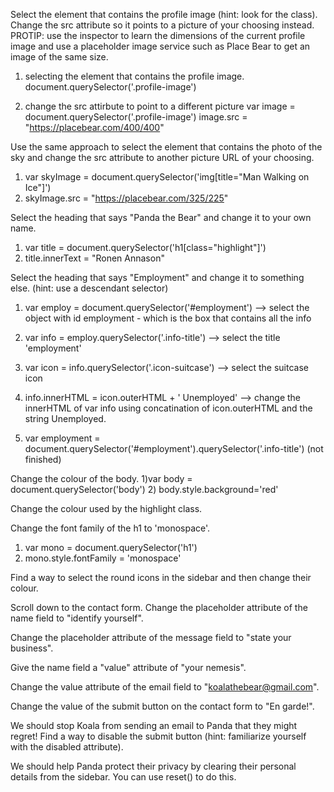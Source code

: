 Select the element that contains the profile image (hint: look for the class). Change the src attribute so it points to a picture of your choosing instead.
PROTIP: use the inspector to learn the dimensions of the current profile image and use a placeholder image service such as Place Bear to get an image of the same size.

1) selecting the element that contains the profile image.
  document.querySelector('.profile-image')

2) change the src attirbute to point to a different picture
  var image = document.querySelector('.profile-image')
  image.src = "https://placebear.com/400/400"



Use the same approach to select the element that contains the photo of the sky and change the src attribute to another picture URL of your choosing.
1) var skyImage = document.querySelector('img[title="Man Walking on Ice"]')
2) skyImage.src = "https://placebear.com/325/225"



Select the heading that says "Panda the Bear" and change it to your own name.
1) var title = document.querySelector('h1[class="highlight"]')
2) title.innerText = "Ronen Annason"

Select the heading that says "Employment" and change it to something else. (hint: use a descendant selector)
1) var employ = document.querySelector('#employment')  --> select the object with id employment - which is the box that contains all the info
2) var info = employ.querySelector('.info-title')  --> select the title 'employment'
3) var icon = info.querySelector('.icon-suitcase')  --> select the suitcase icon
4)  info.innerHTML = icon.outerHTML + '  Unemployed' --> change the innerHTML of var info using concatination of icon.outerHTML and the string Unemployed. 

1) var employment = document.querySelector('#employment').querySelector('.info-title')
(not finished)

Change the colour of the body.
1)var body = document.querySelector('body')
2) body.style.background='red'


Change the colour used by the highlight class.

Change the font family of the h1 to 'monospace'.
1) var mono = document.querySelector('h1')
2) mono.style.fontFamily = 'monospace'


Find a way to select the round icons in the sidebar and then change their colour.

Scroll down to the contact form. Change the placeholder attribute of the name field to "identify yourself".

Change the placeholder attribute of the message field to "state your business".

Give the name field a "value" attribute of "your nemesis".

Change the value attribute of the email field to "koalathebear@gmail.com".

Change the value of the submit button on the contact form to "En garde!".

We should stop Koala from sending an email to Panda that they might regret! Find a way to disable the submit button (hint: familiarize yourself with the disabled attribute).

We should help Panda protect their privacy by clearing their personal details from the sidebar. You can use reset() to do this.
